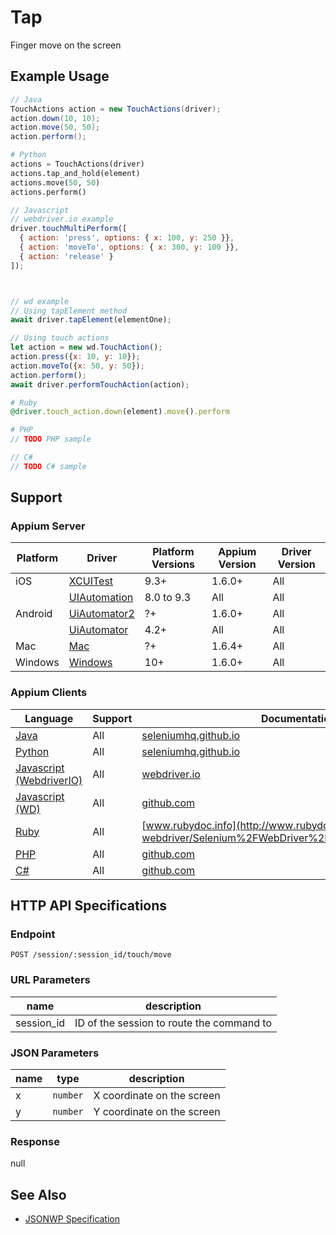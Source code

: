 # Tap

Finger move on the screen

## Example Usage

```java
// Java
TouchActions action = new TouchActions(driver);
action.down(10, 10);
action.move(50, 50);
action.perform();

```

```python
# Python
actions = TouchActions(driver)
actions.tap_and_hold(element)
actions.move(50, 50)
actions.perform()

```

```javascript
// Javascript
// webdriver.io example
driver.touchMultiPerform([
  { action: 'press', options: { x: 100, y: 250 }},
  { action: 'moveTo', options: { x: 300, y: 100 }},
  { action: 'release' }
]);



// wd example
// Using tapElement method
await driver.tapElement(elementOne);

// Using touch actions
let action = new wd.TouchAction();
action.press({x: 10, y: 10});
action.moveTo({x: 50, y: 50});
action.perform();
await driver.performTouchAction(action);

```

```ruby
# Ruby
@driver.touch_action.down(element).move().perform

```

```php
# PHP
// TODO PHP sample

```

```csharp
// C#
// TODO C# sample

```

## Support

### Appium Server

| Platform | Driver                                                   | Platform Versions | Appium Version | Driver Version |
| -------- | -------------------------------------------------------- | ----------------- | -------------- | -------------- |
| iOS      | [XCUITest](/docs/en/drivers/ios-xcuitest.md)             | 9.3+              | 1.6.0+         | All            |
|          | [UIAutomation](/docs/en/drivers/ios-uiautomation.md)     | 8.0 to 9.3        | All            | All            |
| Android  | [UiAutomator2](/docs/en/drivers/android-uiautomator2.md) | ?+                | 1.6.0+         | All            |
|          | [UiAutomator](/docs/en/drivers/android-uiautomator.md)   | 4.2+              | All            | All            |
| Mac      | [Mac](/docs/en/drivers/mac.md)                           | ?+                | 1.6.4+         | All            |
| Windows  | [Windows](/docs/en/drivers/windows.md)                   | 10+               | 1.6.0+         | All            |

### Appium Clients

| Language                                                             | Support | Documentation                                                                                                                                                                              |
| -------------------------------------------------------------------- | ------- | ------------------------------------------------------------------------------------------------------------------------------------------------------------------------------------------ |
| [Java](https://github.com/appium/java-client/releases/latest)        | All     | [seleniumhq.github.io](https://seleniumhq.github.io/selenium/docs/api/java/org/openqa/selenium/interactions/touch/TouchActions.html#down-int-int-)                                         |
| [Python](https://github.com/appium/python-client/releases/latest)    | All     | [seleniumhq.github.io](https://seleniumhq.github.io/selenium/docs/api/py/webdriver/selenium.webdriver.common.touch_actions.html#selenium.webdriver.common.touch_actions.TouchActions.move) |
| [Javascript (WebdriverIO)](http://webdriver.io/index.html)           | All     | [webdriver.io](http://webdriver.io/api/mobile/touchPerform.html)                                                                                                                           |
| [Javascript (WD)](https://github.com/admc/wd/releases/latest)        | All     | [github.com](https://github.com/admc/wd/blob/master/lib/commands.js#L1531)                                                                                                                 |
| [Ruby](https://github.com/appium/ruby_lib/releases/latest)           | All     | [www.rubydoc.info](http://www.rubydoc.info/gems/selenium-webdriver/Selenium%2FWebDriver%2FTouchActionBuilder:move)                                                                         |
| [PHP](https://github.com/appium/php-client/releases/latest)          | All     | [github.com](https://github.com/appium/php-client/)                                                                                                                                        |
| [C#](https://github.com/appium/appium-dotnet-driver/releases/latest) | All     | [github.com](https://github.com/appium/appium-dotnet-driver/)                                                                                                                              |

## HTTP API Specifications

### Endpoint

`POST /session/:session_id/touch/move`

### URL Parameters

| name       | description                               |
| ---------- | ----------------------------------------- |
| session_id | ID of the session to route the command to |

### JSON Parameters

| name | type     | description                |
| ---- | -------- | -------------------------- |
| x    | `number` | X coordinate on the screen |
| y    | `number` | Y coordinate on the screen |

### Response

null

## See Also

* [JSONWP Specification](https://github.com/SeleniumHQ/selenium/wiki/JsonWireProtocol#sessionsessionidtouchmove)